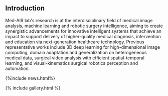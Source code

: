 ---
---

<!-- # The Med-AIR Lab -->
## Introduction
Med-AIR lab's research is at the interdisciplinary field of medical image analysis, machine learning and robotic surgery intelligence, aiming to create synergistic advancements for innovative intelligent systems that achieve an impact to support delivery of higher-quality medical diagnosis, intervention and education via next-generation healthcare technology. Previous representative works include 3D deep learning for high-dimensional image computing, domain adaptation and generalization on heterogeneous medical data, surgical video analysis with efficient spatial-temporal learning, and visual-kinematics surgical robotics perception and automation.

<!-- {% include figure.html image="images/WordCloud.png" caption="Med-AIR Lab Research Word Cloud" link="research" width="1000px" %} -->

{%include news.html%}

{%
  include gallery.html
%}